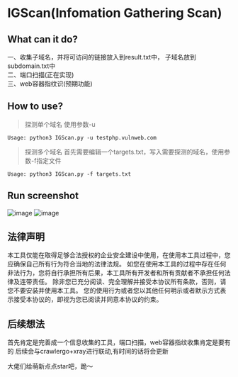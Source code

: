 # IGScan(Infomation Gathering Scan)
## What can it do? 
一、收集子域名，并将可访问的链接放入到result.txt中， 子域名放到subdomain.txt中
<br/>
二、端口扫描(正在实现)
<br/>
三、web容器指纹识(预期功能)
## How to use?
>探测单个域名 使用参数-u

```
Usage: python3 IGScan.py -u testphp.vulnweb.com
```
>探测多个域名
首先需要编辑一个targets.txt，写入需要探测的域名，使用参数-f指定文件

```
Usage: python3 IGScan.py -f targets.txt 
```
## Run screenshot
![image](https://github.com/ro4lsc/IGScan/blob/master/screenshot-1.png)
![image](https://github.com/ro4lsc/IGScan/blob/master/screenshot-2.png)

## 法律声明
本工具仅能在取得足够合法授权的企业安全建设中使用，在使用本工具过程中，您应确保自己所有行为符合当地的法律法规。 如您在使用本工具的过程中存在任何非法行为，您将自行承担所有后果，本工具所有开发者和所有贡献者不承担任何法律及连带责任。 除非您已充分阅读、完全理解并接受本协议所有条款，否则，请您不要安装并使用本工具。 您的使用行为或者您以其他任何明示或者默示方式表示接受本协议的，即视为您已阅读并同意本协议的约束。

## 后续想法
首先肯定是完善成一个信息收集的工具，端口扫描，web容器指纹收集肯定是要有的
后续会与crawlergo+xray进行联动,有时间的话将会更新

大佬们给萌新点点star吧，跪～
